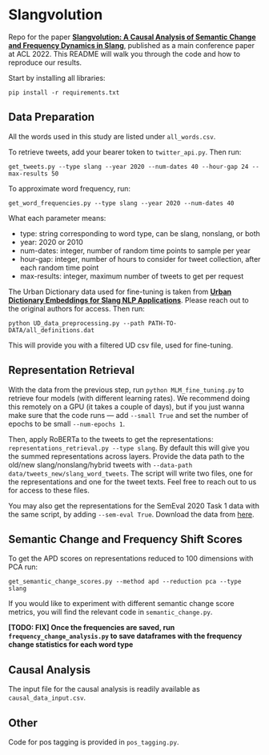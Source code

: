 # Slangvolution
Repo for the paper [**Slangvolution: A Causal Analysis of Semantic Change and Frequency Dynamics in Slang**](https://arxiv.org/), published as a main conference paper at ACL 2022. This README will walk you through the code and how to reproduce our results. 

Start by installing all libraries:

`pip install -r requirements.txt`

## Data Preparation

All the words used in this study are listed under `all_words.csv`.

To retrieve tweets, add your bearer token to `twitter_api.py`. Then run:

`get_tweets.py --type slang --year 2020 --num-dates 40 --hour-gap 24 --max-results 50`

To approximate word frequency, run: 

`get_word_frequencies.py --type slang --year 2020 --num-dates 40`

What each parameter means: 
- type: string corresponding to word type, can be slang, nonslang, or both
- year: 2020 or 2010
- num-dates: integer, number of random time points to sample per year 
- hour-gap: integer, number of hours to consider for tweet collection, after each random time point 
- max-results: integer, maximum number of tweets to get per request 

The Urban Dictionary data used for fine-tuning is taken from [**Urban Dictionary Embeddings for Slang NLP Applications**](https://aclanthology.org/2020.lrec-1.586/). Please reach out to the original authors for access. Then run:

`python UD_data_preprocessing.py --path PATH-TO-DATA/all_definitions.dat`

This will provide you with a filtered UD csv file, used for fine-tuning.

## Representation Retrieval

With the data from the previous step, run `python MLM_fine_tuning.py` to retrieve four models (with different learning rates). We recommend doing this remotely on a GPU (it takes a couple of days), but if you just wanna make sure that the code runs &mdash; add `--small True` and set the number of epochs to be small `--num-epochs 1`.

Then, apply RoBERTa to the tweets to get the representations: `representations_retrieval.py --type slang`. By default this will give you the summed representations across layers. Provide the data path to the old/new slang/nonslang/hybrid tweets with `--data-path data/tweets_new/slang_word_tweets`. The script will write two files, one for the representations and one for the tweet texts. Feel free to reach out to us for access to these files. 

You may also get the representations for the SemEval 2020 Task 1 data with the same script, by adding `--sem-eval True`. Download the data from [here](https://www.ims.uni-stuttgart.de/en/research/resources/corpora/sem-eval-ulscd-eng/).

## Semantic Change and Frequency Shift Scores

To get the APD scores on representations reduced to 100 dimensions with PCA run:

`get_semantic_change_scores.py --method apd --reduction pca --type slang`

If you would like to experiment with different semantic change score metrics, you will find the relevant code in `semantic_change.py`.

**[TODO: FIX] Once the frequencies are saved, run `frequency_change_analysis.py` to save dataframes with the frequency change statistics for each word type**

## Causal Analysis

The input file for the causal analysis is readily available as `causal_data_input.csv`. 

## Other

Code for pos tagging is provided in `pos_tagging.py`.


